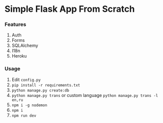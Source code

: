 # Simple Flask App From Scratch

### Features
1. Auth
2. Forms
3. SQLAlchemy
4. I18n
5. Heroku

### Usage
1. Edit `config.py`
2. `pip install -r requirements.txt`
3. `python manage.py create:db`
4. `python manage.py trans` or custom language `python manage.py trans -l en,ru`
5. `npm i -g nodemon`
6. `npm i`
7. `npm run dev`
